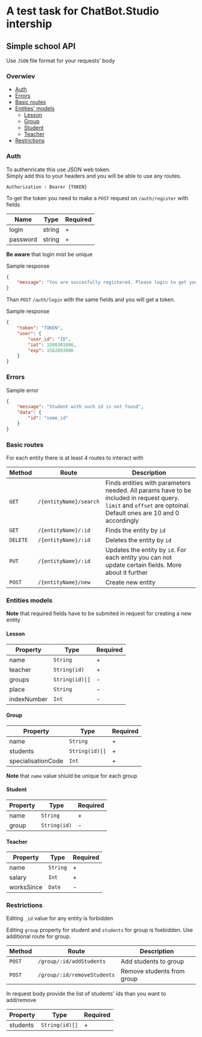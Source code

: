 # A test task for ChatBot.Studio intership
## Simple school API

Use ```JSON``` file format for your requests' body

### Overwiev 
 - [Auth](#auth)
 - [Errors](#errors)
 - [Basic routes](#basic-routes)
 - [Entities' models](#entities-models)
    - [Lesson](#lesson)
    - [Group](#group)
    - [Student](#student)
    - [Teacher](#teacher)
 - [Restrictions](#restrictions)

### Auth 
To authenricate this use JSON web token.   
Simply add this to your headers and you will be able to use any routes.

```Authorization : Bearer {TOKEN}```

To get the token you need to make a ```POST``` request on ```/auth/register``` with fields

| __Name__ | __Type__ | __Required__ |
| --- | --- | --- |
| login | string | + |
| password | string | + |

__Be aware__ that login mist be unique

Sample response 
```json
{
    "message": "You are succesfully registered. Please login to get your JWT"
}
```

Than ```POST``` ```/auth/login``` with the same fields and you will get a token.

Sample response 
```json
{
    "token": "TOKEN",
    "user": {
        "user_id": "ID",
        "iat": 1580301086,
        "exp": 1582893086
    }
}
```

### Errors

Sample error

```json
{
    "message": "Student with such id is not found",
    "data": {
        "id": "some_id"
    }
}
```


### Basic routes

For each entity there is at least 4 routes to interact with

| __Method__ | __Route__ | __Description__ |
| --- | --- | --- |
| ```GET``` | ```/{entityName}/search``` | Finds entities with parameters needed. All params have to be included in request query. ```limit``` and ```offset``` are optoinal. Default ones are 10 and 0 accordingly |  
| ```GET``` | ```/{entityName}/:id``` | Finds the entity by ```id``` |
| ```DELETE``` | ```/{entityName}/:id``` | Deletes the entity by ```id``` |
| ```PUT``` | ```/{entityName}/:id``` | Updates the entity by ```id```. For each entity you can not update certain fields. More about it further |
| ```POST``` | ```/{entityName}/new``` | Create new entity |

### Entities models

__Note__ that required fields have to be submited in request for creating a new entity

#### Lesson

| __Property__ | __Type__ | __Required__ |
| --- | --- | --- |
| name | ```String``` | + |
| teacher | ```String(id)``` |+|
| groups | ```String(id)[]``` | - |
| place | ```String``` | - |
| indexNumber | ```Int``` | - |

#### Group

| __Property__ | __Type__ | __Required__ |
| --- | --- | --- |
| name | ```String``` | + |
| students |```String(id)[]``` | + |
| specialisationCode | ```Int``` | + |

__Note__ that ```name``` value shiuld be unique for each group

#### Student

| __Property__ | __Type__ | __Required__ |
| --- | --- | --- |
| name | ```String``` | + |
| group |```String(id)``` | - |

#### Teacher

| __Property__ | __Type__ | __Required__ |
| --- | --- | --- |
| name | ```String``` | + |
| salary |```Int``` | + |
| worksSince |```Date``` | - |


### Restrictions

Editing ```_id``` value for any entity is forbidden

Editing ```group``` property for student and ```students``` for group is foebidden. Use additional route for group. 

| __Method__ | __Route__ | __Description__ |
| --- | --- | --- |
| ```POST``` | ```/group/:id/addStudents``` | Add students to group |
| ```POST``` | ```/group/:id/removeStudents``` | Remove students from group |

In request body provide the list of students' ids than you want to add/remove 

| __Property__ | __Type__ | __Required__ |
| --- | --- | --- |
| students | ```String(id)[]``` | + |


